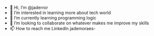 - 👋 Hi, I’m @jaderror
- 👀 I’m interested in learning more about tech world 
- 🌱 I’m currently learning programming logic
- 💞️ I’m looking to collaborate on whatever makes me improve my skills
- 📫 How to reach me LinkedIn jademoraes-

<!---
jaderror/jaderror is a ✨ special ✨ repository because its `README.md` (this file) appears on your GitHub profile.
You can click the Preview link to take a look at your changes.
--->
